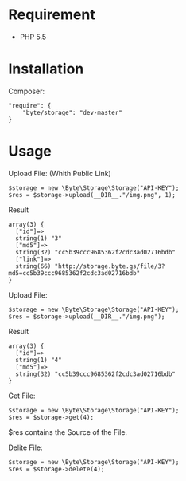 # Requirement
* PHP 5.5

# Installation
Composer:
```
"require": {
    "byte/storage": "dev-master"
}
```

# Usage
Upload File: (Whith Public Link)
```
$storage = new \Byte\Storage\Storage("API-KEY");
$res = $storage->upload(__DIR__."/img.png", 1);
```
Result
```
array(3) {
  ["id"]=>
  string(1) "3"
  ["md5"]=>
  string(32) "cc5b39ccc9685362f2cdc3ad02716bdb"
  ["link"]=>
  string(66) "http://storage.byte.gs/file/3?md5=cc5b39ccc9685362f2cdc3ad02716bdb"
}
```

Upload File:
```
$storage = new \Byte\Storage\Storage("API-KEY");
$res = $storage->upload(__DIR__."/img.png");
```
Result
```
array(3) {
  ["id"]=>
  string(1) "4"
  ["md5"]=>
  string(32) "cc5b39ccc9685362f2cdc3ad02716bdb"
}
```

Get File:
```
$storage = new \Byte\Storage\Storage("API-KEY");
$res = $storage->get(4);
```
$res contains the Source of the File.

Delite File:
```
$storage = new \Byte\Storage\Storage("API-KEY");
$res = $storage->delete(4);
```
